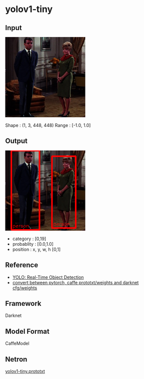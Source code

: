 # yolov1-tiny

## Input

![Input](couple.jpg)

Shape : (1, 3, 448, 448)
Range : [-1.0, 1.0]

## Output

![Output](output.png)

- category : [0,19]
- probablity : [0.0,1.0]
- position : x, y, w, h [0,1]


## Reference

- [YOLO: Real-Time Object Detection](https://pjreddie.com/darknet/yolov1/)
- [convert between pytorch, caffe prototxt/weights and darknet cfg/weights](https://github.com/marvis/pytorch-caffe-darknet-convert)

## Framework

Darknet

## Model Format

CaffeModel

## Netron

[yolov1-tiny.prototxt](https://lutzroeder.github.io/netron/?url=https://storage.googleapis.com/ailia-models/yolov1-tiny/yolov1-tiny.prototxt)
